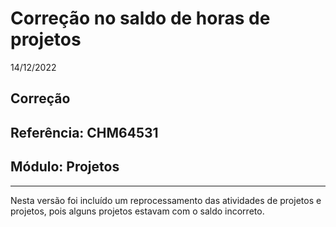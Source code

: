 # Correção no saldo de horas de projetos
14/12/2022
## Correção
## Referência: CHM64531
## Módulo: Projetos
***

Nesta versão foi incluído um reprocessamento das atividades de projetos e projetos, pois alguns projetos estavam com o saldo incorreto.